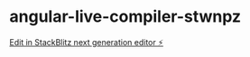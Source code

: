 # angular-live-compiler-stwnpz

[Edit in StackBlitz next generation editor ⚡️](https://stackblitz.com/~/github.com/zehrakarahan/angular-live-compiler-stwnpz)